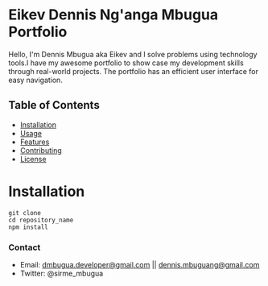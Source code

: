 # Eikev Dennis Ng'anga Mbugua Portfolio
Hello, I'm Dennis Mbugua aka Eikev and I solve problems using 
technology tools.I have my awesome portfolio to show case my development skills  through real-world projects.
The portfolio has an efficient user interface for easy navigation.

## Table of Contents 
- [Installation](#installation)
- [Usage](#usage)
- [Features](#features)
- [Contributing](#contributing)
- [License](#licence)

# Installation
```
git clone 
cd repository_name
npm install
```

### Contact
- Email: dmbugua.developer@gmail.com || dennis.mbuguang@gmail.com
- Twitter: @sirme_mbugua
